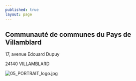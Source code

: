 ```yaml
---
published: true
layout: page
---
```




## Communauté de communes du Pays de Villamblard

17, avenue Edouard Dupuy

24140 VILLAMBLARD

![05_PORTRAIT_logo.jpg]({{site.baseurl}}/data/images/5/portrait/05_PORTRAIT_logo.jpg)
